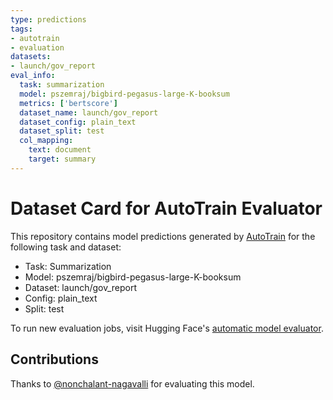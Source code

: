 ```yaml
---
type: predictions
tags:
- autotrain
- evaluation
datasets:
- launch/gov_report
eval_info:
  task: summarization
  model: pszemraj/bigbird-pegasus-large-K-booksum
  metrics: ['bertscore']
  dataset_name: launch/gov_report
  dataset_config: plain_text
  dataset_split: test
  col_mapping:
    text: document
    target: summary
---
```

# Dataset Card for AutoTrain Evaluator

This repository contains model predictions generated by [AutoTrain](https://huggingface.co/autotrain) for the following task and dataset:

* Task: Summarization
* Model: pszemraj/bigbird-pegasus-large-K-booksum
* Dataset: launch/gov_report
* Config: plain_text
* Split: test

To run new evaluation jobs, visit Hugging Face's [automatic model evaluator](https://huggingface.co/spaces/autoevaluate/model-evaluator).

## Contributions

Thanks to [@nonchalant-nagavalli](https://huggingface.co/nonchalant-nagavalli) for evaluating this model.